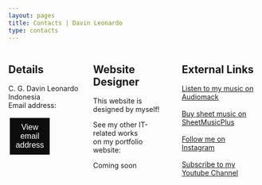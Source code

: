 ```yaml
---
layout: pages
title: Contacts | Davin Leonardo
type: contacts
---
```

<html>
    <style>
        .white-space{
            display: flex;
            justify-content: space-evenly;
        }
        button{
            background-color: #0D0D0D;
            border: solid;
            border-color: white;
            color: white;
            text-align: center;
            text-decoration: none;
            display: inline-block;
            font-size: 16px;
            padding: 10px;
            margin-right: 59px;
        }
        button:hover {
            color: #a1a1a1;
        }
        .details{
            padding-right: 5%;
        }
        .links{
            padding-left: 5%;
        }
        .links a{
            display: block;
        }
        .hide{
            display: none;
        }
        @media screen and (max-width: 600px) {
            .white-space{
                display: block;
            } 
            .contact-form{
                border: none;
            }
            .details{
                padding-left: 5%;
            }
            .designer{
                padding-left: 5%;
            }
        }
    </style>
    <div class="white-space">
        <div class="details">
            <h2>
                Details
            </h2>
        <div class="email" id="email">
            <p>
                C. G. Davin Leonardo<br/>
                Indonesia<br/>
                Email address:
            </p>
            <button class="view" id="view" onclick="reveal()">View email address</button>
        </div>
        <script type="text/javascript" src="Assets/protect.js"></script>
        </div>
        <div class="designer">
            <h2>
                Website Designer
            </h2>
            <p>
                This website is designed by myself!
            </p>
            <p>See my other IT-related works <br/>
                on my portfolio website:</p>
            <a>Coming soon</a>
        </div>
        <div class="links">      
            <h2>
            External Links
            </h2>
            <a href="https://audiomack.com/artist/cgdl" target="_blank">Listen to my music on Audiomack</a><br/>
            <a href="https://www.sheetmusicplus.com/publishers/c-g-davin-leonardo-sheet-music/3016881?isPLP=1" target="_blank">Buy sheet music on SheetMusicPlus</a><br/>
            <a href="https://www.instagram.com/cg_davin/" target="_blank">Follow me on Instagram</a><br/>
            <a href="https://www.youtube.com/channel/UCd75ijWyLkJ8ge_ph2-_UOw" target="_blank">Subscribe to my Youtube Channel</a>
        </div>
    </div>
</html>
